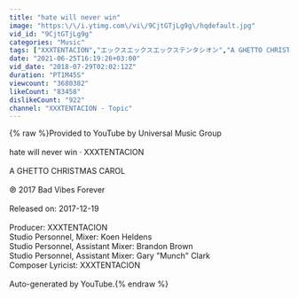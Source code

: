 ```yaml
---
title: "hate will never win"
image: "https:\/\/i.ytimg.com\/vi\/9CjtGTjLg9g\/hqdefault.jpg"
vid_id: "9CjtGTjLg9g"
categories: "Music"
tags: ["XXXTENTACION","エックスエックスエックステンタシオン","A GHETTO CHRISTMAS CAROL"]
date: "2021-06-25T16:19:26+03:00"
vid_date: "2018-07-29T02:02:12Z"
duration: "PT1M45S"
viewcount: "3680382"
likeCount: "83458"
dislikeCount: "922"
channel: "XXXTENTACION - Topic"
---
```

{% raw %}Provided to YouTube by Universal Music Group<br /><br />hate will never win · XXXTENTACION<br /><br />A GHETTO CHRISTMAS CAROL<br /><br />℗ 2017 Bad Vibes Forever<br /><br />Released on: 2017-12-19<br /><br />Producer: XXXTENTACION<br />Studio  Personnel, Mixer: Koen Heldens<br />Studio  Personnel, Assistant  Mixer: Brandon Brown<br />Studio  Personnel, Assistant  Mixer: Gary &quot;Munch&quot; Clark<br />Composer  Lyricist: XXXTENTACION<br /><br />Auto-generated by YouTube.{% endraw %}
